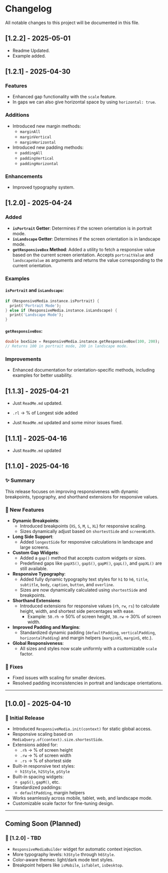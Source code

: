 # Changelog

All notable changes to this project will be documented in this file.


## [1.2.2] - 2025-05-01
- Readme Updated.
- Example added.

## [1.2.1] - 2025-04-30

### Features
- Enhanced gap functionality with the `scale` feature.
- In gaps we can also give horizontal space by using `horizontal: true`.

### Additions
- Introduced new margin methods:
  - `marginAll`
  - `marginVertical`
  - `marginHorizontal`
- Introduced new padding methods:
  - `paddingAll`
  - `paddingVertical`
  - `paddingHorizontal`

### Enhancements
- Improved typography system.


## [1.2.0] - 2025-04-24

### Added
- **`isPortrait` Getter**: Determines if the screen orientation is in portrait mode.
- **`isLandscape` Getter**: Determines if the screen orientation is in landscape mode.
- **`getResponsiveBox` Method**: Added a utility to fetch a responsive value based on the current screen orientation. Accepts `portraitValue` and `landscapeValue` as arguments and returns the value corresponding to the current orientation.

### Examples
#### `isPortrait` and `isLandscape`:
```dart
if (ResponsiveMedia.instance.isPortrait) {
  print('Portrait Mode');
} else if (ResponsiveMedia.instance.isLandscape) {
  print('Landscape Mode');
}
```

#### `getResponsiveBox`:
```dart
double boxSize = ResponsiveMedia.instance.getResponsiveBox(100, 200);
// Returns 100 in portrait mode, 200 in landscape mode.
```

### Improvements
- Enhanced documentation for orientation-specific methods, including examples for better usability.

## [1.1.3] - 2025-04-21

- Just `ReadMe.md` updated.

 - `.rl` → % of Longest side added
 


- Just `ReadMe.md` updated and some minor issues fixed.

## [1.1.1] - 2025-04-16

- Just `ReadMe.md` updated

## [1.1.0] - 2025-04-16

### ✨ Summary
This release focuses on improving responsiveness with dynamic breakpoints, typography, and shorthand extensions for responsive values.

### 🚀 New Features
- **Dynamic Breakpoints**:
  - Introduced breakpoints (`XS`, `S`, `M`, `L`, `XL`) for responsive scaling.
  - Sizes dynamically adjust based on `shortestSide` and `screenWidth`.
- **Long Side Support**:
  - Added `longestSide` for responsive calculations in landscape and large screens.
- **Custom Gap Widgets**:
  - Added a `gap()` method that accepts custom widgets or sizes.
  - Predefined gaps like `gapXS()`, `gapS()`, `gapM()`, `gapL()`, and `gapXL()` are still available.
- **Responsive Typography**:
  - Added fully dynamic typography text styles for `h1` to `h6`, `title`, `subtitle`, `body`, `caption`, `button`, and `overline`.
  - Sizes are now dynamically calculated using `shortestSide` and breakpoints.
- **Shorthand Extensions**:
  - Introduced extensions for responsive values (`rh`, `rw`, `rs`) to calculate height, width, and shortest side percentages with ease.
    - Example: `50.rh` → 50% of screen height, `30.rw` → 30% of screen width.
- **Improved Padding and Margins**:
  - Standardized dynamic padding (`defaultPadding`, `verticalPadding`, `horizontalPadding`) and margin helpers (`marginXS`, `marginS`, etc.).
- **Global Responsiveness**:
  - All sizes and styles now scale uniformly with a customizable `scale` factor.

### 🔧 Fixes
- Fixed issues with scaling for smaller devices.
- Resolved padding inconsistencies in portrait and landscape orientations.

---

## [1.0.0] - 2025-04-10

### 🎉 Initial Release
- Introduced `ResponsiveMedia.init(context)` for static global access.
- Responsive scaling based on `MediaQuery.of(context).size.shortestSide`.
- Extensions added for:
  - `.rh` → % of screen height
  - `.rw` → % of screen width
  - `.rs` → % of shortest side
- Built-in responsive text styles:
  - `h1Style`, `h2Style`, `pStyle`
- Built-in spacing widgets:
  - `gapS()`, `gapM()`, etc.
- Standardized paddings:
  - `defaultPadding`, margin helpers
- Works seamlessly across mobile, tablet, web, and landscape mode.
- Customizable scale factor for fine-tuning design.

---

## Coming Soon (Planned)

### 🚧 [1.2.0] - TBD
- `ResponsiveMediaBuilder` widget for automatic context injection.
- More typography levels: `h3Style` through `h6Style`.
- Color-aware themes: light/dark mode text styles.
- Breakpoint helpers like `isMobile`, `isTablet`, `isDesktop`.